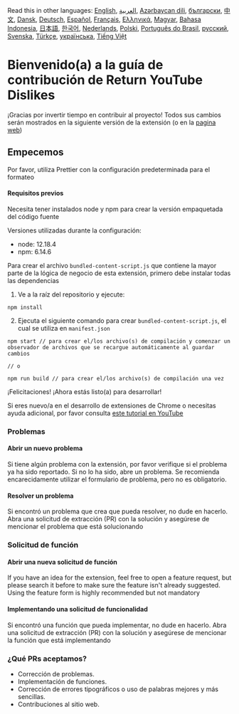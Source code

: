Read this in other languages: [English](CONTRIBUTING.md), [العربية](CONTRIBUTINGar.md), [Azərbaycan dili](CONTRIBUTINGaz.md), [български](CONTRIBUTINGbg.md), [中文](CONTRIBUTINGcn.md), [Dansk](CONTRIBUTINGda.md), [Deutsch](CONTRIBUTINGde.md), [Español](CONTRIBUTINGes.md), [Français](CONTRIBUTINGfr.md), [Ελληνικά](CONTRIBUTINGgr.md), [Magyar](CONTRIBUTINGhu.md), [Bahasa Indonesia](CONTRIBUTINGid.md), [日本語](CONTRIBUTINGja.md), [한국어](CONTRIBUTINGkr.md), [Nederlands](CONTRIBUTINGnl.md), [Polski](CONTRIBUTINGpl.md), [Português do Brasil](CONTRIBUTINGpt_BR.md), [русский](CONTRIBUTINGru.md), [Svenska](CONTRIBUTINGsv.md), [Türkçe](CONTRIBUTINGtr.md), [українська](CONTRIBUTINGuk.md), [Tiếng Việt](CONTRIBUTINGvi.md)


# Bienvenido(a) a la guía de contribución de Return YouTube Dislikes

¡Gracias por invertir tiempo en contribuir al proyecto! Todos sus cambios serán mostrados en la siguiente versión de la extensión (o en la [pagina web](https://www.returnyoutubedislike.com/))

## Empecemos

Por favor, utiliza Prettier con la configuración predeterminada para el formateo

#### Requisitos previos

Necesita tener instalados node y npm para crear la versión empaquetada del código fuente

Versiones utilizadas durante la configuración:

- node: 12.18.4
- npm: 6.14.6

Para crear el archivo `bundled-content-script.js` que contiene la mayor parte de la lógica de negocio de esta extensión, primero debe instalar todas las dependencias

1. Ve a la raíz del repositorio y ejecute:

```
npm install
```

2. Ejecuta el siguiente comando para crear `bundled-content-script.js`, el cual se utiliza en `manifest.json`

```
npm start // para crear el/los archivo(s) de compilación y comenzar un observador de archivos que se recargue automáticamente al guardar cambios

// o

npm run build // para crear el/los archivo(s) de compilación una vez
```

¡Felicitaciones! ¡Ahora estás listo(a) para desarrollar!

Si eres nuevo/a en el desarrollo de extensiones de Chrome o necesitas ayuda adicional, por favor consulta [este tutorial en YouTube](https://www.youtube.com/watch?v=mdOj6HYE3_0)

### Problemas

#### Abrir un nuevo problema

Si tiene algún problema con la extensión, por favor verifique si el problema ya ha sido reportado. Si no lo ha sido, abre un problema. Se recomienda encarecidamente utilizar el formulario de problema, pero no es obligatorio.

#### Resolver un problema

Si encontró un problema que crea que pueda resolver, no dude en hacerlo. Abra una solicitud de extracción (PR) con la solución y asegúrese de mencionar el problema que está solucionando

### Solicitud de función

#### Abrir una nueva solicitud de función

If you have an idea for the extension, feel free to open a feature request, but please search it before to make sure the feature isn't already suggested. Using the feature form is highly recommended but not mandatory

#### Implementando una solicitud de funcionalidad

Si encontró una función que pueda implementar, no dude en hacerlo. Abra una solicitud de extracción (PR) con la solución y asegúrese de mencionar la función que está implementando

### ¿Qué PRs aceptamos?

- Corrección de problemas.
- Implementación de funciones.
- Corrección de errores tipográficos o uso de palabras mejores y más sencillas.
- Contribuciones al sitio web.
